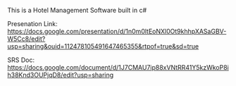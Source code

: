 This is a Hotel Management Software built in c#

Presenation Link: https://docs.google.com/presentation/d/1n0m0ltEoNXl0Ot9khhpXASaGBV-W5Cc8/edit?usp=sharing&ouid=112478105491647465355&rtpof=true&sd=true

SRS Doc: https://docs.google.com/document/d/1J7CMAU7ip88xVNtRR41Y5kzWkoP8ih38Knd3OUPjqD8/edit?usp=sharing

